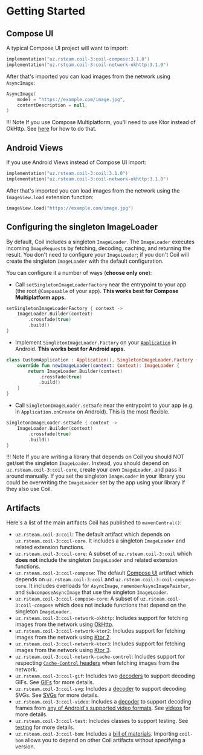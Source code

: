 # Getting Started

## Compose UI

A typical Compose UI project will want to import:

```kotlin
implementation("uz.rsteam.coil-3:coil-compose:3.1.0")
implementation("uz.rsteam.coil-3:coil-network-okhttp:3.1.0")
```

After that's imported you can load images from the network using `AsyncImage`:

```kotlin
AsyncImage(
    model = "https://example.com/image.jpg",
    contentDescription = null,
)
```

!!! Note
    If you use Compose Multiplatform, you'll need to use Ktor instead of OkHttp. See [here](network.md#ktor-network-engines) for how to do that.

## Android Views

If you use Android Views instead of Compose UI import:

```kotlin
implementation("uz.rsteam.coil-3:coil:3.1.0")
implementation("uz.rsteam.coil-3:coil-network-okhttp:3.1.0")
```

After that's imported you can load images from the network using the `ImageView.load` extension function:

```kotlin
imageView.load("https://example.com/image.jpg")
```

## Configuring the singleton ImageLoader

By default, Coil includes a singleton `ImageLoader`. The `ImageLoader` executes incoming `ImageRequest`s by fetching, decoding, caching, and returning the result. You don't need to configure your `ImageLoader`; if you don't Coil will create the singleton `ImageLoader` with the default configuration.

You can configure it a number of ways (**choose only one**):

- Call `setSingletonImageLoaderFactory` near the entrypoint to your app (the root `@Composable` of your app). **This works best for Compose Multiplatform apps.**

```kotlin
setSingletonImageLoaderFactory { context ->
    ImageLoader.Builder(context)
        .crossfade(true)
        .build()
}
```

- Implement `SingletonImageLoader.Factory` on your [`Application`](https://developer.android.com/reference/android/app/Application) in Android. **This works best for Android apps.**

```kotlin
class CustomApplication : Application(), SingletonImageLoader.Factory {
    override fun newImageLoader(context: Context): ImageLoader {
        return ImageLoader.Builder(context)
            .crossfade(true)
            .build()
    }
}
```

- Call `SingletonImageLoader.setSafe` near the entrypoint to your app (e.g. in `Application.onCreate` on Android). This is the most flexible.

```kotlin
SingletonImageLoader.setSafe { context ->
    ImageLoader.Builder(context)
        .crossfade(true)
        .build()
}
```

!!! Note
    If you are writing a library that depends on Coil you should NOT get/set the singleton `ImageLoader`. Instead, you should depend on `uz.rsteam.coil-3:coil-core`, create your own `ImageLoader`, and pass it around manually. If you set the singleton `ImageLoader` in your library you could be overwriting the `ImageLoader` set by the app using your library if they also use Coil.

## Artifacts

Here's a list of the main artifacts Coil has published to `mavenCentral()`:

* `uz.rsteam.coil-3:coil`: The default artifact which depends on `uz.rsteam.coil-3:coil-core`. It includes a singleton `ImageLoader` and related extension functions.
* `uz.rsteam.coil-3:coil-core`: A subset of `uz.rsteam.coil-3:coil` which **does not** include the singleton `ImageLoader` and related extension functions.
* `uz.rsteam.coil-3:coil-compose`: The default [Compose UI](https://www.jetbrains.com/compose-multiplatform/) artifact which depends on `uz.rsteam.coil-3:coil` and `uz.rsteam.coil-3:coil-compose-core`. It includes overloads for `AsyncImage`, `rememberAsyncImagePainter`, and `SubcomposeAsyncImage` that use the singleton `ImageLoader`.
* `uz.rsteam.coil-3:coil-compose-core`: A subset of `uz.rsteam.coil-3:coil-compose` which does not include functions that depend on the singleton `ImageLoader`.
* `uz.rsteam.coil-3:coil-network-okhttp`: Includes support for fetching images from the network using [OkHttp](https://github.com/square/okhttp).
* `uz.rsteam.coil-3:coil-network-ktor2`: Includes support for fetching images from the network using [Ktor 2](https://github.com/ktorio/ktor).
* `uz.rsteam.coil-3:coil-network-ktor3`: Includes support for fetching images from the network using [Ktor 3](https://github.com/ktorio/ktor).
* `uz.rsteam.coil-3:coil-network-cache-control`: Includes support for respecting [`Cache-Control` headers](https://developer.mozilla.org/en-US/docs/Web/HTTP/Headers/Cache-Control) when fetching images from the network.
* `uz.rsteam.coil-3:coil-gif`: Includes two [decoders](/coil/api/coil-core/coil3.decode/-decoder) to support decoding GIFs. See [GIFs](gifs.md) for more details.
* `uz.rsteam.coil-3:coil-svg`: Includes a [decoder](/coil/api/coil-core/coil3.decode/-decoder) to support decoding SVGs. See [SVGs](svgs.md) for more details.
* `uz.rsteam.coil-3:coil-video`: Includes a [decoder](/coil/api/coil-core/coil3.decode/-decoder) to support decoding frames from [any of Android's supported video formats](https://developer.android.com/guide/topics/media/media-formats#video-codecs). See [videos](videos.md) for more details.
* `uz.rsteam.coil-3:coil-test`: Includes classes to support testing. See [testing](testing.md) for more details.
* `uz.rsteam.coil-3:coil-bom`: Includes a [bill of materials](https://docs.gradle.org/7.2/userguide/platforms.html#sub:bom_import). Importing `coil-bom` allows you to depend on other Coil artifacts without specifying a version.
